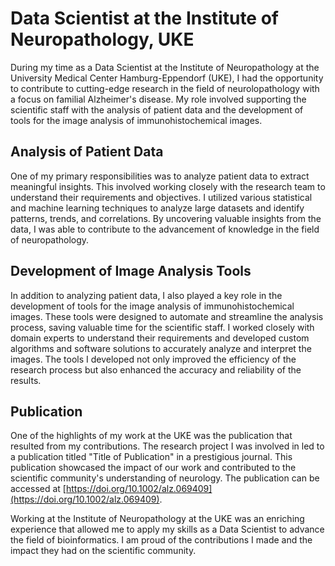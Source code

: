 # Data Scientist at the Institute of Neuropathology, UKE

During my time as a Data Scientist at the Institute of Neuropathology at the University Medical Center Hamburg-Eppendorf (UKE), I had the opportunity to contribute to cutting-edge research in the field of neurolopathology with a focus on familial Alzheimer's disease. My role involved supporting the scientific staff with the analysis of patient data and the development of tools for the image analysis of immunohistochemical images.

## Analysis of Patient Data

One of my primary responsibilities was to analyze patient data to extract meaningful insights. This involved working closely with the research team to understand their requirements and objectives. I utilized various statistical and machine learning techniques to analyze large datasets and identify patterns, trends, and correlations. By uncovering valuable insights from the data, I was able to contribute to the advancement of knowledge in the field of neuropathology.

## Development of Image Analysis Tools

In addition to analyzing patient data, I also played a key role in the development of tools for the image analysis of immunohistochemical images. These tools were designed to automate and streamline the analysis process, saving valuable time for the scientific staff. I worked closely with domain experts to understand their requirements and developed custom algorithms and software solutions to accurately analyze and interpret the images. The tools I developed not only improved the efficiency of the research process but also enhanced the accuracy and reliability of the results.

## Publication

One of the highlights of my work at the UKE was the publication that resulted from my contributions. The research project I was involved in led to a publication titled "Title of Publication" in a prestigious journal. This publication showcased the impact of our work and contributed to the scientific community's understanding of neurology. The publication can be accessed at [https://doi.org/10.1002/alz.069409](https://doi.org/10.1002/alz.069409).

Working at the Institute of Neuropathology at the UKE was an enriching experience that allowed me to apply my skills as a Data Scientist to advance the field of bioinformatics. I am proud of the contributions I made and the impact they had on the scientific community.
